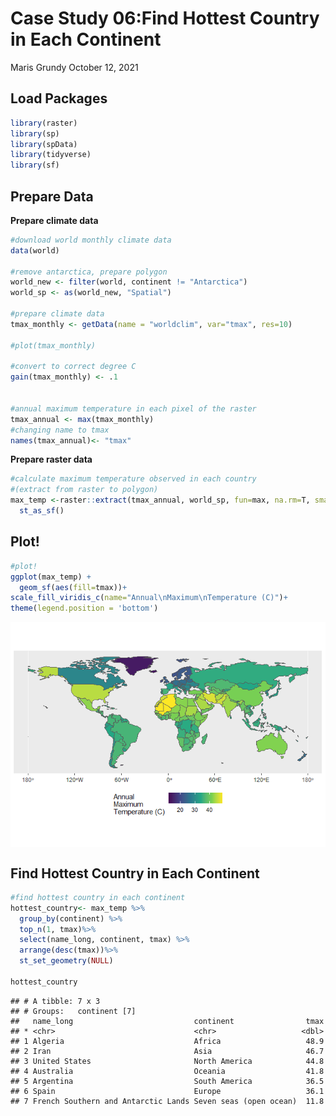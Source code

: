 Case Study 06:Find Hottest Country in Each Continent
================
Maris Grundy
October 12, 2021

## Load Packages

``` r
library(raster)
library(sp)
library(spData)
library(tidyverse)
library(sf)
```

## Prepare Data

**Prepare climate data**

``` r
#download world monthly climate data
data(world) 

#remove antarctica, prepare polygon
world_new <- filter(world, continent != "Antarctica")
world_sp <- as(world_new, "Spatial")

#prepare climate data
tmax_monthly <- getData(name = "worldclim", var="tmax", res=10)

#plot(tmax_monthly)

#convert to correct degree C
gain(tmax_monthly) <- .1


#annual maximum temperature in each pixel of the raster
tmax_annual <- max(tmax_monthly)
#changing name to tmax
names(tmax_annual)<- "tmax"
```

**Prepare raster data**

``` r
#calculate maximum temperature observed in each country 
#(extract from raster to polygon)
max_temp <-raster::extract(tmax_annual, world_sp, fun=max, na.rm=T, small=T, sp=T) %>%
  st_as_sf()
```

## Plot!

``` r
#plot!
ggplot(max_temp) +
  geom_sf(aes(fill=tmax))+
scale_fill_viridis_c(name="Annual\nMaximum\nTemperature (C)")+
theme(legend.position = 'bottom')
```

<img src="case_study_06_files/figure-gfm/unnamed-chunk-4-1.png" style="display: block; margin: auto;" />

## Find Hottest Country in Each Continent

``` r
#find hottest country in each continent
hottest_country<- max_temp %>%
  group_by(continent) %>%
  top_n(1, tmax)%>%
  select(name_long, continent, tmax) %>%
  arrange(desc(tmax))%>%
  st_set_geometry(NULL)

hottest_country
```

    ## # A tibble: 7 x 3
    ## # Groups:   continent [7]
    ##   name_long                           continent                tmax
    ## * <chr>                               <chr>                   <dbl>
    ## 1 Algeria                             Africa                   48.9
    ## 2 Iran                                Asia                     46.7
    ## 3 United States                       North America            44.8
    ## 4 Australia                           Oceania                  41.8
    ## 5 Argentina                           South America            36.5
    ## 6 Spain                               Europe                   36.1
    ## 7 French Southern and Antarctic Lands Seven seas (open ocean)  11.8
